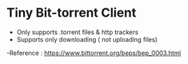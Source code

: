 # Tiny Bit-torrent Client

- Only supports .torrent files & http trackers
- Supports only downloading ( not uploading files)

-Reference : https://www.bittorrent.org/beps/bep_0003.html 
